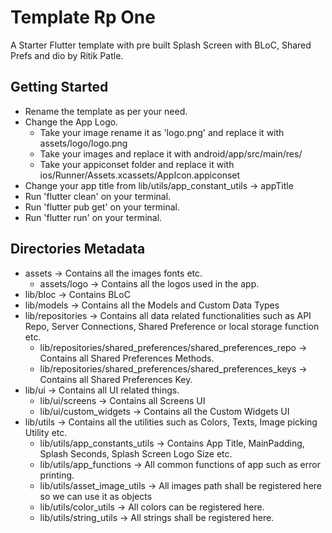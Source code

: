 # Template Rp One

A Starter Flutter template with pre built Splash Screen with BLoC, Shared Prefs and dio by Ritik Patle.

## Getting Started
- Rename the template as per your need.
- Change the App Logo.
  - Take your image rename it as 'logo.png' and replace it with assets/logo/logo.png
  - Take your images and replace it with android/app/src/main/res/
  - Take your appiconset folder and replace it with ios/Runner/Assets.xcassets/AppIcon.appiconset
- Change your app title from lib/utils/app_constant_utils -> appTitle
- Run 'flutter clean' on your terminal.
- Run 'flutter pub get' on your terminal.
- Run 'flutter run' on your terminal.

## Directories Metadata
- assets -> Contains all the images fonts etc.
  - assets/logo -> Contains all the logos used in the app.
- lib/bloc -> Contains BLoC
- lib/models -> Contains all the Models and Custom Data Types
- lib/repositories -> Contains all data related functionalities such as API Repo, Server Connections, Shared Preference or local storage function etc.
  - lib/repositories/shared_preferences/shared_preferences_repo -> Contains all Shared Preferences Methods.
  - lib/repositories/shared_preferences/shared_preferences_keys -> Contains all Shared Preferences Key.
- lib/ui -> Contains all UI related things.
  - lib/ui/screens -> Contains all Screens UI
  - lib/ui/custom_widgets -> Contains all the Custom Widgets UI
- lib/utils -> Contains all the utilities such as Colors, Texts, Image picking Utility etc.
  - lib/utils/app_constants_utils -> Contains App Title, MainPadding, Splash Seconds, Splash Screen Logo Size etc.
  - lib/utils/app_functions -> All common functions of app such as error printing.
  - lib/utils/asset_image_utils -> All images path shall be registered here so we can use it as objects
  - lib/utils/color_utils -> All colors can be registered here.
  - lib/utils/string_utils -> All strings shall be registered here.